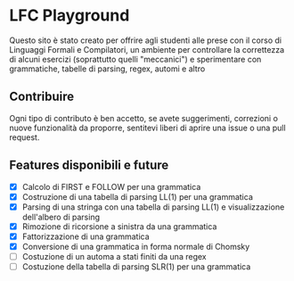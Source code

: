 # LFC Playground

Questo sito è stato creato per offrire agli studenti alle prese con il corso di Linguaggi Formali e Compilatori, un ambiente
per controllare la correttezza di alcuni esercizi (soprattutto quelli "meccanici") e sperimentare con grammatiche, tabelle di parsing, regex, automi e altro

## Contribuire
Ogni tipo di contributo è ben accetto, se avete suggerimenti, correzioni o nuove funzionalità da proporre, sentitevi liberi di aprire una issue o una pull request.

## Features disponibili e future
- [x] Calcolo di FIRST e FOLLOW per una grammatica
- [x] Costruzione di una tabella di parsing LL(1) per una grammatica
- [x] Parsing di una stringa con una tabella di parsing LL(1) e visualizzazione dell'albero di parsing
- [x] Rimozione di ricorsione a sinistra da una grammatica
- [x] Fattorizzazione di una grammatica
- [x] Conversione di una grammatica in forma normale di Chomsky
- [ ] Costuzione di un automa a stati finiti da una regex
- [ ] Costuzione della tabella di parsing SLR(1) per una grammatica